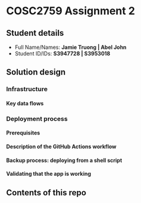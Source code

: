 # COSC2759 Assignment 2

## Student details

- Full Name/Names: **Jamie Truong | Abel John**
- Student ID/IDs: **S3947728 | S3953018**

## Solution design


### Infrastructure


#### Key data flows



### Deployment process

#### Prerequisites


#### Description of the GitHub Actions workflow



#### Backup process: deploying from a shell script


#### Validating that the app is working



## Contents of this repo
